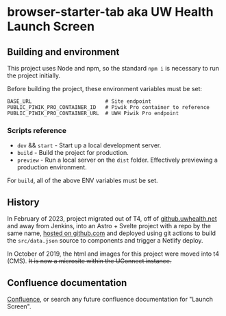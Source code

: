 # browser-starter-tab aka **UW Health Launch Screen**

## Building and environment

This project uses Node and npm, so the standard `npm i` is necessary to run the project initially.

Before building the project, these environment variables must be set:

```env
BASE_URL                        # Site endpoint
PUBLIC_PIWIK_PRO_CONTAINER_ID   # Piwik Pro container to reference
PUBLIC_PIWIK_PRO_CONTAINER_URL  # UWH Piwik Pro endpoint
```

### Scripts reference

* `dev` && `start` - Start up a local development server.
* `build` - Build the project for production.
* `preview` - Run a local server on the `dist` folder. Effectively previewing a production environment.

For `build`, all of the above ENV variables must be set.

## History

In February of 2023, project migrated out of T4, off of [github.uwhealth.net](https://github.uwhealth.net/Other/browser-starter-tab) and away from Jenkins, into an Astro + Svelte project with a repo by the same name, [hosted on github.com](https://github.com/UWHealth/browser-starter-tab) and deployed using git actions to build the `src/data.json` source to components and trigger a Netlify deploy.

In October of 2019, the html and images for this project were moved into t4 (CMS). ~~It is now a microsite within the UConnect instance.~~

## Confluence documentation

[Confluence](https://uwhealth.atlassian.net/wiki/spaces/MRTK/pages/1519691602/UW+Health+and+SMPH+Launch+Screens), or search any future confluence documentation for "Launch Screen".
